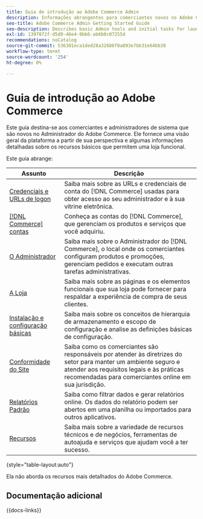 ```yaml
---
title: Guia de introdução ao Adobe Commerce Admin
description: Informações abrangentes para comerciantes novos no Adobe Commerce Admin.
seo-title: Adobe Commerce Admin Getting Started Guide
seo-description: Describes basic Admin tools and initial tasks for launching an Adobe Commerce or Magento Open Source store.
exl-id: 1397872f-d5d0-46e4-9bb6-ab6b0c07255d
recommendations: noCatalog
source-git-commit: 536301eca1ded28a32686f0a893e7bb31e64bb30
workflow-type: tm+mt
source-wordcount: '254'
ht-degree: 0%

---
```


# Guia de introdução ao Adobe Commerce

Este guia destina-se aos comerciantes e administradores de sistema que são novos no Administrador do Adobe Commerce. Ele fornece uma visão geral da plataforma a partir de sua perspectiva e algumas informações detalhadas sobre os recursos básicos que permitem uma loja funcional.

Este guia abrange:

| Assunto | Descrição |
| ------- | ----------- |
| [Credenciais e URLs de logon](login-urls.md) | Saiba mais sobre as URLs e credenciais de conta do [!DNL Commerce] usadas para obter acesso ao seu administrador e à sua vitrine eletrônica. |
| [[!DNL Commerce] contas](commerce-account-create.md) | Conheça as contas do [!DNL Commerce], que gerenciam os produtos e serviços que você adquiriu. |
| [O Administrador](admin.md) | Saiba mais sobre o Administrador do [!DNL Commerce], o local onde os comerciantes configuram produtos e promoções, gerenciam pedidos e executam outras tarefas administrativas. |
| [A Loja](storefront.md) | Saiba mais sobre as páginas e os elementos funcionais que sua loja pode fornecer para respaldar a experiência de compra de seus clientes. |
| [Instalação e configuração básicas](websites-stores-views.md) | Saiba mais sobre os conceitos de hierarquia de armazenamento e escopo de configuração e analise as definições básicas de configuração. |
| [Conformidade do Site](privacy-policy.md) | Saiba como os comerciantes são responsáveis por atender às diretrizes do setor para manter um ambiente seguro e atender aos requisitos legais e às práticas recomendadas para comerciantes online em sua jurisdição. |
| [Relatórios Padrão](reports-menu.md) | Saiba como filtrar dados e gerar relatórios online. Os dados do relatório podem ser abertos em uma planilha ou importados para outros aplicativos. |
| [Recursos](resources.md) | Saiba mais sobre a variedade de recursos técnicos e de negócios, ferramentas de autoajuda e serviços que ajudam você a ter sucesso. |

{style="table-layout:auto"}

Ela não aborda os recursos mais detalhados do Adobe Commerce.

## Documentação adicional

{{docs-links}}
